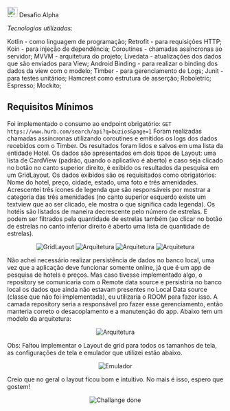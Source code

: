 <img src="https://avatars1.githubusercontent.com/u/7063040?v=4&s=200.jpg" alt="HU" width="24" /> Desafio Alpha


*Tecnologias utilizadas*: 

Kotlin - como linguagem de programação;
Retrofit - para requisições HTTP;
Koin - para injeção de dependência;
Coroutines - chamadas assíncronas ao servidor;
MVVM - arquitetura do projeto;
Livedata - atualizações dos dados que são enviados para View;
Android Binding - para realizar o binding dos dados da view com o modelo;
Timber - para gerenciamento de Logs;
Junit - para testes unitários;
Hamcrest como estrutura de asserção;
Roboletric;
Espresso;
Mockito;

## Requisitos Mínimos

Foi implementado o consumo ao endpoint obrigatório:
`GET https://www.hurb.com/search/api?q=buzios&page=1` 
Foram realizadas chamadas assíncronas utilizando coroutines e emitidos os logs dos dados recebidos com o Timber. Os resultados foram lidos e salvos em uma lista da entidade Hotel.
Os dados são apresentados em dois tipos de Layout: uma lista de CardView (padrão, quando o aplicativo é aberto) e caso seja clicado no botão no canto superior direito,  é exibido os resultados da pesquisa em um GridLayout. 
Os dados exibidos são os requisitados como obrigatórios: Nome do hotel, preço, cidade, estado, uma foto e três amenidades. 
Acrescentei três ícones de legenda que são responsáveis por mostrar a categoria das três amenidades (no canto superior esquerdo existe um textview que ao ser clicado, ele mostra o que significa cada legenda).
Os hotéis são listados de maneira decrescente pelo número de estrelas. E podem ser filtrados pela quantidade de estrelas também (ao clicar no botão de estrelas no canto inferior direito é aberto uma lista de quantidade de estrelas).

<p align="center">
  <img src="pics/grid.jpeg" alt="GridLayout" />
  <img src="pics/gridFiltro.jpeg" alt="Arquitetura" />
  <img src="pics/telaCidades.png" alt="Arquitetura" />
  <img src="pics/telaPrincipal.png" alt="Arquitetura" />
</p>

Não achei necessário realizar persistência de dados no banco local, uma vez que a aplicação deve funcionar somente online, já que é um app de pesquisa de hotels e preços. 
Mas caso tivesse implementado algo, o repository se comunicaria com o Remote data source e persistiria no banco local os dados que ainda não estavam presentes no 
Local Data source (classe que não foi implementada), eu utilizaria o ROOM para fazer isso. A camada repository seria a responsável pro fazer esse gerenciamento, então manteria correto o desacoplamento e a manutenção do app. 
Abaixo tem um modelo da arquitetura:


<p align="center">
  <img src="pics/arquitetura.png" alt="Arquitetura" />
</p>

Obs: Faltou implementar o Layout de grid para todos os tamanhos de tela, as configurações de tela e emulador que utilizei
estão abaixo.


<p align="center">
  <img src="pics/configEmulador.png" alt="Emulador" />
</p>

Creio que no geral o layout ficou bom e intuitivo.
No mais é isso, espero que gostem!

<p align="center">
  <img src="pics/meme.png" alt="Challange done" />
</p>
